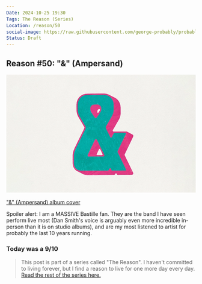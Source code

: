 ```yaml
---
Date: 2024-10-25 19:30
Tags: The Reason (Series)
Location: /reason/50
social-image: https://raw.githubusercontent.com/george-probably/probably.blog/main/Images/Ampersand.webp
Status: Draft
---
```


## Reason #50: "&" (Ampersand)

!["&" (Ampersand) album cover](https://raw.githubusercontent.com/george-probably/probably.blog/main/Images/Ampersand.webp)<div class="caption"><p>["&" (Ampersand) album cover](https://album.link/i/1758813096)</p></div>

Spoiler alert: I am a MASSIVE Bastille fan. They are the band I have seen perform live most (Dan Smith's voice is arguably even more incredible in-person than it is on studio albums), and are my most listened to artist for probably the last 10 years running.

### Today was a 9/10

>This post is part of a series called "The Reason". I haven't committed to living forever, but I find a reason to live for one more day every day. [Read the rest of the series here.](/reason/)